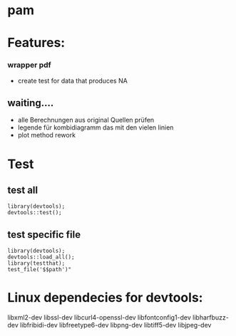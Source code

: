 # pam

# Features:

### wrapper pdf

- create test for data that produces NA

## waiting....

- alle Berechnungen aus original Quellen prüfen
- legende für kombidiagramm das mit den vielen linien
- plot method rework

# Test

## test all

```
library(devtools);
devtools::test();
```

## test specific file

```
library(devtools);
devtools::load_all();
library(testthat);
test_file('$$path')"
```

# Linux dependecies for devtools:
libxml2-dev
libssl-dev
libcurl4-openssl-dev
libfontconfig1-dev
libharfbuzz-dev
libfribidi-dev
libfreetype6-dev libpng-dev libtiff5-dev libjpeg-dev 